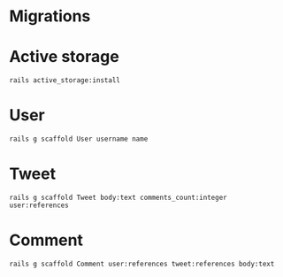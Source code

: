 # Migrations

# Active storage
```
rails active_storage:install
```

# User
```console
rails g scaffold User username name
```
# Tweet
```console
rails g scaffold Tweet body:text comments_count:integer user:references
```
# Comment
```console
rails g scaffold Comment user:references tweet:references body:text
```
